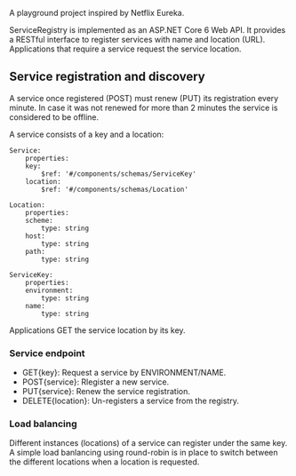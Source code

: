 A playground project inspired by Netflix Eureka.

ServiceRegistry is implemented as an ASP.NET Core 6 Web API. It provides a RESTful interface to register services with name and location (URL). Applications that require a service request the service location.


## Service registration and discovery

A service once registered (POST) must renew (PUT) its registration every minute. In case it was not renewed for more than 2 minutes the service is considered to be offline.

A service consists of a key and a location:

```
Service:
    properties:
    key:
        $ref: '#/components/schemas/ServiceKey'
    location:
        $ref: '#/components/schemas/Location'

Location:
    properties:
    scheme:
        type: string
    host:
        type: string
    path:
        type: string
        
ServiceKey:
    properties:
    environment:
        type: string
    name:
        type: string
```

Applications GET the service location by its key.


### Service endpoint

* GET{key}: Request a service by ENVIRONMENT/NAME.
* POST{service}: Rlegister a new service.
* PUT{service}: Renew the service registration.
* DELETE{location}: Un-registers a service from the registry.

### Load balancing

Different instances (locations) of a service can register under the same key. A simple load banlancing using round-robin is in place to switch between the different locations when a location is requested.